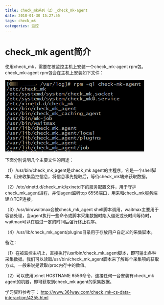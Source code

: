 ```yaml
---
title: check_mk系列（2）_check_mk-agent
date: 2018-01-30 15:27:55
tags: check_mk
categories: 监控
---
```


# check_mk agent简介

使用check_mk，需要在被监控主机上安装一个check_mk-agent rpm包。check_mk-agent rpm包会在主机上安装如下文件：

![](/images/check_mk_2_1.png)

下面分别说明几个主要文件的用途：

（1）/usr/bin/check_mk_agent是check_mk agent的主程序，它是一个shell脚本。用来收集监控信息，将信息事先提取后，等待check_mk端来获取数据。

（2）/etc/xinetd.d/check_mk为xinetd下的服务配置文件，用于守护check_mk_agent进程，并使agent监听tcp 6556端口，用来和check_mk服务端建立TCP连接。

（3）/usr/bin/waitmax会被check_mk_agent shell脚本调用，waitmax主要用于容错处理，当agent执行一些命令或脚本采集数据时陷入僵死或长时间等待时，waitmax可以在超过一定的时间后强行终止程序。

（4）/usr/lib/check_mk_agent/plugins目录用于存放用户自定义的采集脚本。

备注：

（1）在被监控主机上，直接执行/usr/bin/check_mk_agent脚本，即可输出各种采集数据。我们可以读取/usr/bin/check_mk_agent脚本来了解每个采集项的获取方式，一般来说是读取/proc内存中的数值。

（2）可以使用telnet HOSTNAME 6556命令，连接任何一台安装有check_mk agent的机器，即可获取到check_mk agent的采集数据。


学习资料参考于：
http://www.361way.com/check_mk-cs-data-interaction/4255.html
